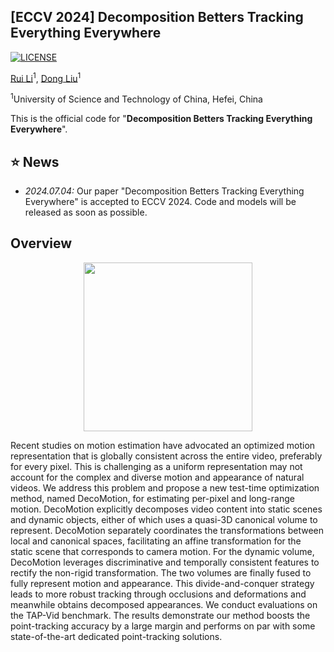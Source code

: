## [ECCV 2024] Decomposition Betters Tracking Everything Everywhere

[![LICENSE](https://img.shields.io/github/license/qianduoduolr/DecoMotion)](https://github.com/qianduoduolr/DecoMotion/blob/base/LICENSE)

[Rui Li](https://qianduoduolr.github.io/)<sup>1</sup>, [Dong Liu](https://faculty.ustc.edu.cn/dongeliu/en/index/85593/list/index.htm)<sup>1</sup>

<sup>1</sup>University of Science and Technology of China, Hefei, China



This is the official code for  "**Decomposition Betters Tracking Everything Everywhere**". 



## :star: News
- *2024.07.04:*  Our paper "Decomposition Betters Tracking Everything Everywhere" is accepted to ECCV 2024. Code and models will be released as soon as possible.


## Overview
<!-- ![](figure/framework.png) -->

<div  align="center">    
<img src="figure/framework.png"  height="270px"/> 
</div>
   
Recent studies on motion estimation have advocated an optimized motion representation that is globally consistent across the entire video, preferably for every pixel. This is challenging as a uniform representation may not account for the complex and diverse motion and appearance of natural videos. We address this problem and propose a new test-time optimization method, named DecoMotion, for estimating per-pixel and long-range motion. DecoMotion explicitly decomposes video content into static scenes and dynamic objects, either of which uses a quasi-3D canonical volume to represent. DecoMotion separately coordinates the transformations between local and canonical spaces, facilitating an affine transformation for the static scene that corresponds to camera motion. For the dynamic volume, DecoMotion leverages discriminative and temporally consistent features to rectify the non-rigid transformation. The two volumes are finally fused to fully represent motion and appearance. This divide-and-conquer strategy leads to more robust tracking through occlusions and deformations and meanwhile obtains decomposed appearances. We conduct evaluations on the TAP-Vid benchmark. The results demonstrate our method boosts the point-tracking accuracy by a large margin and performs on par with some state-of-the-art dedicated point-tracking solutions. 